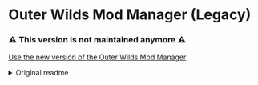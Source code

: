 # Outer Wilds Mod Manager (Legacy)

### ⚠️ This version is not maintained anymore ⚠️
[Use the new version of the Outer Wilds Mod Manager](https://outerwildsmods.com/mod-manager)

<details>
  <summary>Original readme</summary>

For all your modding needs! With access to features such as:

- Downloading mods;
- Updating mods;
- Enabling / disabling mods.
- Looking at all the great mods you have;
- Running the game with mods enabled.

It also lets you install / update the [Outer Wilds Mod Loader](https://github.com/amazingalek/owml) from within the app, so you don't need to deal with that yourself.

## How do I use this?

- [Download the Outer Wilds Mod Manager installer](https://outerwildsmods.com/);
- Run the downloaded .exe (you might need to ignore some Chrome / Windows warnings);
- The Mod Manager should start automatically;
- Shortcuts are added to desktop and start menu, use them next time you want to run the manager;
- Install OWML;
- Install any mods you want;
- Press the big green button that says "Start Game";
- You won't believe what happens next.

## "Installation Aborted" error

If you're trying to reinstall the Mod Manager, you might get an error saying "Installation aborted: Setup was not completed succesfully". If that happens, follow these steps:

- Open the Start menu;
- Search for "Control Panel" and open it;
- Under "Programs", click "Uninstall a program";
- Search for "Outer Wilds Mod Manager" in the list;
- Double click it;
- Windows should show you an error message saying it failed to uninstall, and asking if you want to remove the program from the list. Say yes;
- Try installing the Mod Manager again.

**Note**: This is not possible to do via the modern Windows 10 settings panel. You need to use the old ugly Control Panel.

## How do I uninstall it?

You can uninstall the Mod Manager by searching for "Add or remove programs" in the start menu (or in the control panel), and then finding "Outer Wilds Mod Manager" in the list. However, this won't uninstall your mods.

To revert the game to its original state, verify the game files integrity:

- **Steam**: Library > Right-click Outer Wilds > Properties > Local Files > Verify integrity of game files.
- **Epic**: Library > Click three dots under Outer Wilds > Verify.

## It doesn't work / I found a bug / I have a request

Please [open an issue](https://github.com/ow-mods/ow-mod-manager/issues) describing your bug / request.

## I made a mod! How do I submit it?

The mod database is stored in a separate repository. [Go here to find out how to add your mod to the list](https://github.com/ow-mods/ow-mod-db#readme).

## I feel a deep emotional connection with you, can we chat?

Sure! You can find us in the [Outer Wilds Modding Discord server](https://discord.gg/9vE5aHxcF9).

## Development setup

- [Install Node](https://nodejs.org/en/download/);
- [Install Yarn](https://yarnpkg.com/getting-started/install);
- Clone the repo and `cd` to it;
- Install dependencies with `yarn install`;
- Start development app `yarn run dev`;
- Wait a few seconds for the app to draw;
- Changes to components should automatically update the app.

## Publishing a release

- Bump the version number in `app/package.json`, following [semver](https://semver.org/).
- Push to the default branch.
- Go to the [Release from master action](https://github.com/ow-mods/ow-mod-manager/actions/workflows/release-from-master.yml) and start the workflow via the "Run workflow" button.
- After the release is done, it will be uploaded as a pre-release in the [releases page](https://github.com/ow-mods/ow-mod-manager/releases). You should probably test it first, but we both know you won't. Add a changelog to the release description, and change it to a proper release.
</details>
